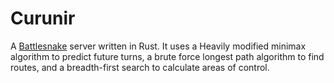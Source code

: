# Curunir

A [Battlesnake](https://play.battlesnake.com) server written in Rust. It uses a Heavily modified minimax algorithm to predict future turns, a brute force longest path algorithm to find routes, and a breadth-first search to calculate areas of control.
